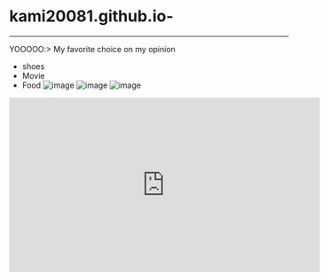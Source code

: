 # kami20081.github.io-
---
YOOOOO:>
My favorite choice on my opinion
- shoes
- Movie
- Food
![image](https://user-images.githubusercontent.com/118245569/202085270-6696e5e5-08fa-4a37-b9cd-25e725ba8970.png)
![image](https://user-images.githubusercontent.com/118245569/202170855-ae2aa98b-0105-44ad-a091-7238c384af16.png)
![image](https://user-images.githubusercontent.com/118245569/202171011-6a5888ed-0002-41cc-b0e6-548192f3a7d7.png)
<iframe width="560" height="315" src="https://www.youtube.com/embed/jfKfPfyJRdk" title="YouTube video player" frameborder="0" allow="accelerometer; autoplay; clipboard-write; encrypted-media; gyroscope; picture-in-picture" allowfullscreen></iframe>
